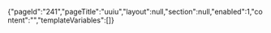 {"pageId":"241","pageTitle":"uuiu","layout":null,"section":null,"enabled":1,"content":"","templateVariables":[]}